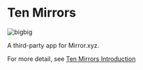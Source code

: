 # Ten Mirrors
![bigbig](https://user-images.githubusercontent.com/21007696/224545062-dae06344-dbbc-43b7-aa8c-372dccc1be68.png)

A third-party app for Mirror.xyz.

For more detail, see [Ten Mirrors Introduction](https://mirror.xyz/0xD7fad37F112b033A0f0b92378e84BD0Fbb00D86D/FoPHYqlhPcAGZc3M29lDLP-a9U_J8ecW2aD6BRsnBgM)

